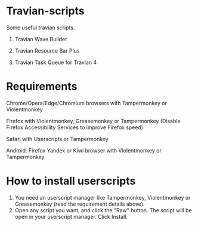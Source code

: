 # Travian-scripts

Some useful travian scripts.
1. Travian Wave Builder
    
2. Travian Resource Bar Plus

3. Travian Task Queue for Travian 4

# Requirements
Chrome/Opera/Edge/Chromium browsers with Tampermonkey or Violentmonkey

Firefox with Violentmonkey, Greasemonkey or Tampermonkey (Disable Firefox Accessibility Services to improve Firefox speed)

Safari with Userscript‪s‬ or Tampermonkey

Android: Firefox Yandex or Kiwi browser with Violentmonkey or Tampermonkey


# How to install userscripts

1. You need an userscript manager like Tampermonkey, Violentmonkey or Greasemonkey (read the requirement details above).
2. Open any script you want, and click the "Raw" button. The script will be open in your userscript manager. Click Install.
